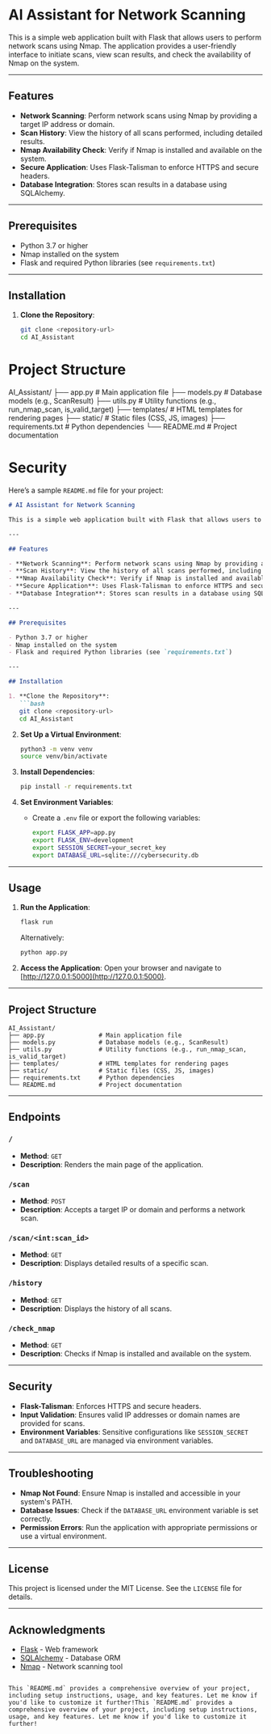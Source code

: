 # AI Assistant for Network Scanning

This is a simple web application built with Flask that allows users to perform network scans using Nmap. The application provides a user-friendly interface to initiate scans, view scan results, and check the availability of Nmap on the system.

---

## Features

- **Network Scanning**: Perform network scans using Nmap by providing a target IP address or domain.
- **Scan History**: View the history of all scans performed, including detailed results.
- **Nmap Availability Check**: Verify if Nmap is installed and available on the system.
- **Secure Application**: Uses Flask-Talisman to enforce HTTPS and secure headers.
- **Database Integration**: Stores scan results in a database using SQLAlchemy.

---

## Prerequisites

- Python 3.7 or higher
- Nmap installed on the system
- Flask and required Python libraries (see `requirements.txt`)

---

## Installation

1. **Clone the Repository**:
   ```bash
   git clone <repository-url>
   cd AI_Assistant

# Project Structure
AI_Assistant/
├── app.py               # Main application file
├── models.py            # Database models (e.g., ScanResult)
├── utils.py             # Utility functions (e.g., run_nmap_scan, is_valid_target)
├── templates/           # HTML templates for rendering pages
├── static/              # Static files (CSS, JS, images)
├── requirements.txt     # Python dependencies
└── README.md            # Project documentation

# Security
Here’s a sample `README.md` file for your project:

```markdown
# AI Assistant for Network Scanning

This is a simple web application built with Flask that allows users to perform network scans using Nmap. The application provides a user-friendly interface to initiate scans, view scan results, and check the availability of Nmap on the system.

---

## Features

- **Network Scanning**: Perform network scans using Nmap by providing a target IP address or domain.
- **Scan History**: View the history of all scans performed, including detailed results.
- **Nmap Availability Check**: Verify if Nmap is installed and available on the system.
- **Secure Application**: Uses Flask-Talisman to enforce HTTPS and secure headers.
- **Database Integration**: Stores scan results in a database using SQLAlchemy.

---

## Prerequisites

- Python 3.7 or higher
- Nmap installed on the system
- Flask and required Python libraries (see `requirements.txt`)

---

## Installation

1. **Clone the Repository**:
   ```bash
   git clone <repository-url>
   cd AI_Assistant
   ```

2. **Set Up a Virtual Environment**:
   ```bash
   python3 -m venv venv
   source venv/bin/activate
   ```

3. **Install Dependencies**:
   ```bash
   pip install -r requirements.txt
   ```

4. **Set Environment Variables**:
   - Create a `.env` file or export the following variables:
     ```bash
     export FLASK_APP=app.py
     export FLASK_ENV=development
     export SESSION_SECRET=your_secret_key
     export DATABASE_URL=sqlite:///cybersecurity.db
     ```

---

## Usage

1. **Run the Application**:
   ```bash
   flask run
   ```
   Alternatively:
   ```bash
   python app.py
   ```

2. **Access the Application**:
   Open your browser and navigate to [http://127.0.0.1:5000](http://127.0.0.1:5000).

---

## Project Structure

```
AI_Assistant/
├── app.py               # Main application file
├── models.py            # Database models (e.g., ScanResult)
├── utils.py             # Utility functions (e.g., run_nmap_scan, is_valid_target)
├── templates/           # HTML templates for rendering pages
├── static/              # Static files (CSS, JS, images)
├── requirements.txt     # Python dependencies
└── README.md            # Project documentation
```

---

## Endpoints

### `/`
- **Method**: `GET`
- **Description**: Renders the main page of the application.

### `/scan`
- **Method**: `POST`
- **Description**: Accepts a target IP or domain and performs a network scan.

### `/scan/<int:scan_id>`
- **Method**: `GET`
- **Description**: Displays detailed results of a specific scan.

### `/history`
- **Method**: `GET`
- **Description**: Displays the history of all scans.

### `/check_nmap`
- **Method**: `GET`
- **Description**: Checks if Nmap is installed and available on the system.

---

## Security

- **Flask-Talisman**: Enforces HTTPS and secure headers.
- **Input Validation**: Ensures valid IP addresses or domain names are provided for scans.
- **Environment Variables**: Sensitive configurations like `SESSION_SECRET` and `DATABASE_URL` are managed via environment variables.

---

## Troubleshooting

- **Nmap Not Found**: Ensure Nmap is installed and accessible in your system's PATH.
- **Database Issues**: Check if the `DATABASE_URL` environment variable is set correctly.
- **Permission Errors**: Run the application with appropriate permissions or use a virtual environment.

---

## License

This project is licensed under the MIT License. See the `LICENSE` file for details.

---

## Acknowledgments

- [Flask](https://flask.palletsprojects.com/) - Web framework
- [SQLAlchemy](https://www.sqlalchemy.org/) - Database ORM
- [Nmap](https://nmap.org/) - Network scanning tool
```

This `README.md` provides a comprehensive overview of your project, including setup instructions, usage, and key features. Let me know if you'd like to customize it further!This `README.md` provides a comprehensive overview of your project, including setup instructions, usage, and key features. Let me know if you'd like to customize it further!